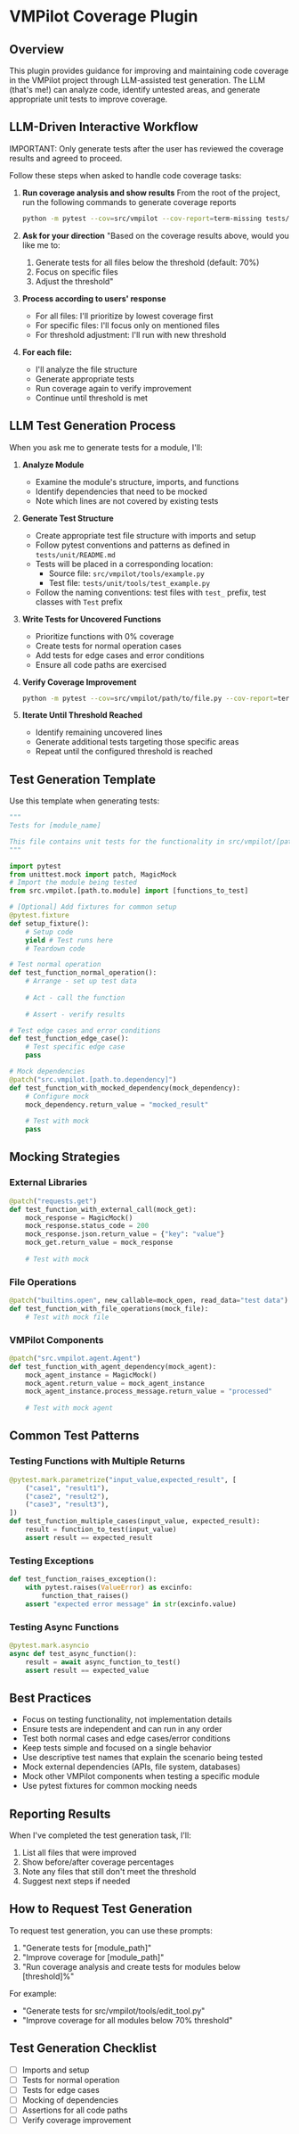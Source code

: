 # VMPilot Coverage Plugin

## Overview

This plugin provides guidance for improving and maintaining code coverage in the VMPilot project through LLM-assisted test generation. The LLM (that's me!) can analyze code, identify untested areas, and generate appropriate unit tests to improve coverage.

## LLM-Driven Interactive Workflow

IMPORTANT: Only generate tests after the user has reviewed the coverage results and agreed to proceed.

Follow these steps when asked to handle code coverage tasks:

1. **Run coverage analysis and show results**
From the root of the project, run the following commands to generate coverage reports
   ```bash
   python -m pytest --cov=src/vmpilot --cov-report=term-missing tests/unit/
   ```

2. **Ask for your direction**
   "Based on the coverage results above, would you like me to:
   1. Generate tests for all files below the threshold (default: 70%)
   2. Focus on specific files
   3. Adjust the threshold"

3. **Process according to users' response**
   - For all files: I'll prioritize by lowest coverage first
   - For specific files: I'll focus only on mentioned files
   - For threshold adjustment: I'll run with new threshold

4. **For each file:**
   - I'll analyze the file structure
   - Generate appropriate tests
   - Run coverage again to verify improvement
   - Continue until threshold is met

## LLM Test Generation Process

When you ask me to generate tests for a module, I'll:

1. **Analyze Module**
   - Examine the module's structure, imports, and functions
   - Identify dependencies that need to be mocked
   - Note which lines are not covered by existing tests

2. **Generate Test Structure**
   - Create appropriate test file structure with imports and setup
   - Follow pytest conventions and patterns as defined in `tests/unit/README.md`
   - Tests will be placed in a corresponding location:
     - Source file: `src/vmpilot/tools/example.py`
     - Test file: `tests/unit/tools/test_example.py`
   - Follow the naming conventions: test files with `test_` prefix, test classes with `Test` prefix

3. **Write Tests for Uncovered Functions**
   - Prioritize functions with 0% coverage
   - Create tests for normal operation cases
   - Add tests for edge cases and error conditions
   - Ensure all code paths are exercised

4. **Verify Coverage Improvement**
   ```bash
   python -m pytest --cov=src/vmpilot/path/to/file.py --cov-report=term-missing tests/unit/path/to/test_file.py
   ```

5. **Iterate Until Threshold Reached**
   - Identify remaining uncovered lines
   - Generate additional tests targeting those specific areas
   - Repeat until the configured threshold is reached

## Test Generation Template

Use this template when generating tests:

```python
"""
Tests for [module_name]

This file contains unit tests for the functionality in src/vmpilot/[path/to/module.py]
"""

import pytest
from unittest.mock import patch, MagicMock
# Import the module being tested
from src.vmpilot.[path.to.module] import [functions_to_test]

# [Optional] Add fixtures for common setup
@pytest.fixture
def setup_fixture():
    # Setup code
    yield # Test runs here
    # Teardown code

# Test normal operation
def test_function_normal_operation():
    # Arrange - set up test data
    
    # Act - call the function
    
    # Assert - verify results

# Test edge cases and error conditions
def test_function_edge_case():
    # Test specific edge case
    pass

# Mock dependencies
@patch("src.vmpilot.[path.to.dependency]")
def test_function_with_mocked_dependency(mock_dependency):
    # Configure mock
    mock_dependency.return_value = "mocked_result"
    
    # Test with mock
    pass
```

## Mocking Strategies

### External Libraries
```python
@patch("requests.get")
def test_function_with_external_call(mock_get):
    mock_response = MagicMock()
    mock_response.status_code = 200
    mock_response.json.return_value = {"key": "value"}
    mock_get.return_value = mock_response
    
    # Test with mock
```

### File Operations
```python
@patch("builtins.open", new_callable=mock_open, read_data="test data")
def test_function_with_file_operations(mock_file):
    # Test with mock file
```

### VMPilot Components
```python
@patch("src.vmpilot.agent.Agent")
def test_function_with_agent_dependency(mock_agent):
    mock_agent_instance = MagicMock()
    mock_agent.return_value = mock_agent_instance
    mock_agent_instance.process_message.return_value = "processed"
    
    # Test with mock agent
```

## Common Test Patterns

### Testing Functions with Multiple Returns
```python
@pytest.mark.parametrize("input_value,expected_result", [
    ("case1", "result1"),
    ("case2", "result2"),
    ("case3", "result3"),
])
def test_function_multiple_cases(input_value, expected_result):
    result = function_to_test(input_value)
    assert result == expected_result
```

### Testing Exceptions
```python
def test_function_raises_exception():
    with pytest.raises(ValueError) as excinfo:
        function_that_raises()
    assert "expected error message" in str(excinfo.value)
```

### Testing Async Functions
```python
@pytest.mark.asyncio
async def test_async_function():
    result = await async_function_to_test()
    assert result == expected_value
```

## Best Practices

- Focus on testing functionality, not implementation details
- Ensure tests are independent and can run in any order
- Test both normal cases and edge cases/error conditions
- Keep tests simple and focused on a single behavior
- Use descriptive test names that explain the scenario being tested
- Mock external dependencies (APIs, file system, databases)
- Mock other VMPilot components when testing a specific module
- Use pytest fixtures for common mocking needs

## Reporting Results

When I've completed the test generation task, I'll:
1. List all files that were improved
2. Show before/after coverage percentages
3. Note any files that still don't meet the threshold
4. Suggest next steps if needed

## How to Request Test Generation

To request test generation, you can use these prompts:

1. "Generate tests for [module_path]"
2. "Improve coverage for [module_path]"
3. "Run coverage analysis and create tests for modules below [threshold]%"

For example:
- "Generate tests for src/vmpilot/tools/edit_tool.py"
- "Improve coverage for all modules below 70% threshold"

## Test Generation Checklist

- [ ] Imports and setup
- [ ] Tests for normal operation
- [ ] Tests for edge cases
- [ ] Mocking of dependencies
- [ ] Assertions for all code paths
- [ ] Verify coverage improvement
